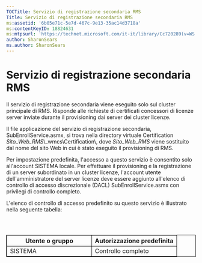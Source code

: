 ```yaml
---
TOCTitle: Servizio di registrazione secondaria RMS
Title: Servizio di registrazione secondaria RMS
ms:assetid: '6b05e71c-5e7d-467c-9e13-35ac14d3718a'
ms:contentKeyID: 18824631
ms:mtpsurl: 'https://technet.microsoft.com/it-it/library/Cc720289(v=WS.10)'
author: SharonSears
ms.author: SharonSears
---
```


Servizio di registrazione secondaria RMS
========================================

Il servizio di registrazione secondaria viene eseguito solo sul cluster principale di RMS. Risponde alle richieste di certificati concessori di licenze server inviate durante il provisioning dai server dei cluster licenze.

Il file applicazione del servizio di registrazione secondaria, SubEnrollService.asmx, si trova nella directory virtuale Certification *Sito\_Web\_RMS*\\\_wmcs\\Certification\\, dove *Sito\_Web\_RMS* viene sostituito dal nome del sito Web in cui è stato eseguito il provisioning di RMS.

Per impostazione predefinita, l'accesso a questo servizio è consentito solo all'account SISTEMA locale. Per effettuare il provisioning e la registrazione di un server subordinato in un cluster licenze, l'account utente dell'amministratore del server licenze deve essere aggiunto all'elenco di controllo di accesso discrezionale (DACL) SubEnrollService.asmx con privilegi di controllo completo.

L'elenco di controllo di accesso predefinito su questo servizio è illustrato nella seguente tabella:

###  

 
<table style="border:1px solid black;">
<colgroup>
<col width="50%" />
<col width="50%" />
</colgroup>
<thead>
<tr class="header">
<th style="border:1px solid black;" >Utente o gruppo</th>
<th style="border:1px solid black;" >Autorizzazione predefinita</th>
</tr>
</thead>
<tbody>
<tr class="odd">
<td style="border:1px solid black;">SISTEMA</td>
<td style="border:1px solid black;">Controllo completo</td>
</tr>
</tbody>
</table>
